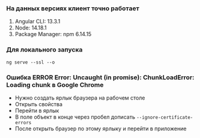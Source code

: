 ### На данных версиях клиент точно работает
1. Angular CLI: 13.3.1
2. Node: 14.18.1
3. Package Manager: npm 6.14.15 

### Для локального запуска
```
ng serve --ssl --o
```

### Ошибка ERROR Error: Uncaught (in promise): ChunkLoadError: Loading chunk в Google Chrome
- Нужно создать ярлык браузера на рабочем столе
- Открыть свойства
- Перейти в ярлык
- В поле объект в конце через пробел дописать ```--ignore-certificate-errors```
- После открыть браузер по этому ярлыку и перейти в приложение
